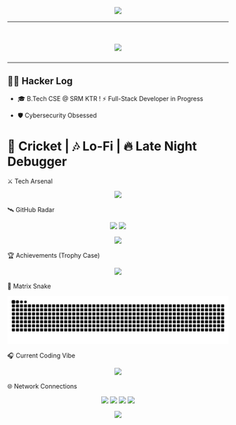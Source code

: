 <!-- 🚀 CYBERPUNK HEADER -->
<p align="center">
  <img src="https://capsule-render.vercel.app/api?type=waving&height=220&color=0:00F5FF,100:FF00FF&text=⚡%20VINEET%20SETH%20⚡&fontSize=60&fontAlign=50&fontAlignY=35&desc=Full-Stack+Learner+|+Cybersecurity+Explorer+|+Code+Breaker&descSize=20&descAlignY=55" />
</p>

---

<!-- 🔥 GLITCH EFFECT INTRO -->
<h1 align="center">
  <img src="https://readme-typing-svg.herokuapp.com?font=VT323&size=40&duration=2500&pause=500&color=00FF41&center=true&vCenter=true&width=900&lines=System+Online...;Booting+Vineet's+Profile...;Full-Stack+Dev+Loading...;Cybersecurity+Modules+Activated...;Welcome+to+The+Matrix+👾" />
</h1>

---

## 👨‍💻 Hacker Log  


+ 🎓 B.Tech CSE @ SRM KTR
! ⚡ Full-Stack Developer in Progress
- 🛡️ Cybersecurity Obsessed
# 🏏 Cricket | 🎶 Lo-Fi | 🔥 Late Night Debugger
⚔️ Tech Arsenal
<p align="center"> <img src="https://skillicons.dev/icons?i=cpp,java,python,html,css,javascript,git,github,vscode&theme=dark" /> </p>
🛰️ GitHub Radar
<p align="center"> <img src="https://github-readme-stats.vercel.app/api?username=Vineet2511SRM&show_icons=true&theme=neon&count_private=true" height="180"/> <img src="https://github-readme-streak-stats.herokuapp.com?user=Vineet2511SRM&theme=neon" height="180"/> </p> <p align="center"> <img src="https://github-readme-stats.vercel.app/api/top-langs/?username=Vineet2511SRM&layout=compact&theme=cyan" height="180"/> </p>
🏆 Achievements (Trophy Case)
<p align="center"> <img src="https://github-profile-trophy.vercel.app/?username=Vineet2511SRM&theme=matrix&no-frame=true&row=2&column=4" /> </p>
🐍 Matrix Snake
<p align="center"> <img src="https://raw.githubusercontent.com/Vineet2511SRM/Vineet2511SRM/output/github-contribution-grid-snake-dark.svg" /> </p>
🎧 Current Coding Vibe
<p align="center"> <img src="https://spotify-github-profile.vercel.app/api/view?uid=31umaylznz5yoq5kcewyjol3d7uq&cover_image=true&theme=default&show_offline=false&background_color=121212&interchange=false&bar_color=53b14f&bar_color_cover=false" /> </p>
🌐 Network Connections
<p align="center"> <a href="mailto:emperorvineet7@gmail.com"><img src="https://img.shields.io/badge/EMAIL-FF3131?style=for-the-badge&logo=gmail&logoColor=white" /></a> <a href="https://github.com/Vineet2511SRM"><img src="https://img.shields.io/badge/GITHUB-1f1f1f?style=for-the-badge&logo=github&logoColor=white" /></a> <a href="https://linkedin.com/in/vineet-seth-92a09532b"><img src="https://img.shields.io/badge/LINKEDIN-0A66C2?style=for-the-badge&logo=linkedin&logoColor=white" /></a> <a href="https://instagram.com/vineet__seth"><img src="https://img.shields.io/badge/INSTAGRAM-ff2d75?style=for-the-badge&logo=instagram&logoColor=white" /></a> </p>
<!-- 🌌 CRAZY FOOTER --> <p align="center"> <img src="https://capsule-render.vercel.app/api?type=waving&color=0:00F5FF,100:FF00FF&height=140&section=footer&animation=fadeIn" /> </p>
